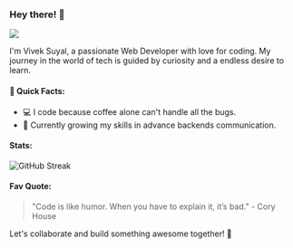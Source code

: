 ### Hey there! 👋

![](https://komarev.com/ghpvc/?username=viveksuyal37&color=dc143c)

I'm Vivek Suyal, a passionate Web Developer with love for coding. My journey in the world of tech is guided by curiosity and a endless desire to learn.

#### 🚀 Quick Facts:
- 💻 I code because coffee alone can't handle all the bugs.
- 🌱 Currently growing my skills in advance backends communication.

####  Stats:
![GitHub Streak](https://streak-stats.demolab.com/?user=viveksuyal37&theme=radical)

#### Fav Quote:
> "Code is like humor. When you have to explain it, it’s bad." - Cory House

Let's collaborate and build something awesome together! 🚀
